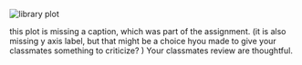 ![library plot](https://github.com/narayan-paudel/DSPS_EPAUDEL/blob/master/HW8_ePaudel/lib_circ.jpg)

this plot is missing a caption, which was part of the assignment. (it is also missing y axis label, but that might be a choice hyou made to give your classmates something to criticize? )  Your classmates review are thoughtful. 
